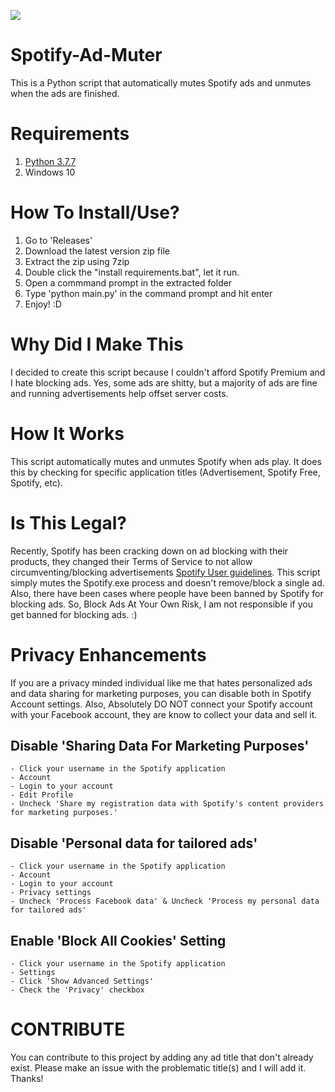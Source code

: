 <a href="https://www.buymeacoffee.com/Zach826" target="_blank"><img src="https://img.buymeacoffee.com/button-api/?text=Buy me a coffee!&emoji=&slug=Zach826&button_colour=FF5F5F&font_colour=ffffff&font_family=Poppins&outline_colour=000000&coffee_colour=FFDD00" target="_blank"></a>

# Spotify-Ad-Muter
  This is a Python script that automatically mutes Spotify ads and unmutes when the ads are finished.

# Requirements
  1. [Python 3.7.7](https://www.python.org/downloads/release/python-377/) 
  2. Windows 10

# How To Install/Use?
  1. Go to 'Releases'
  2. Download the latest version zip file 
  3. Extract the zip using 7zip
  4. Double click the "install requirements.bat", let it run.
  5. Open a commmand prompt in the extracted folder
  6. Type 'python main.py' in the command prompt and hit enter
  7. Enjoy! :D
 
# Why Did I Make This
I decided to create this script because I couldn't afford Spotify Premium and I hate blocking ads. Yes, some ads are shitty, but a majority of ads are fine and running advertisements help offset server costs.

# How It Works
This script automatically mutes and unmutes Spotify when ads play. It does this by checking for specific application titles (Advertisement, Spotify Free, Spotify, etc).

# Is This Legal?
Recently, Spotify has been cracking down on ad blocking with their products, they changed their Terms of Service to not allow circumventing/blocking advertisements [Spotify User guidelines](HTTPS://www.Spotify.com/us/legal/end-user-agreement/). This script simply mutes the Spotify.exe process and doesn't remove/block a single ad. Also, there have been cases where people have been banned by Spotify for blocking ads. So, Block Ads At Your Own Risk, I am not responsible if you get banned for blocking ads. :)

# Privacy Enhancements
If you are a privacy minded individual like me that hates personalized ads and data sharing for marketing purposes, you can disable both in Spotify Account settings. Also, Absolutely DO NOT connect your Spotify account with your Facebook account, they are know to collect your data and sell it.

## Disable 'Sharing Data For Marketing Purposes'
    - Click your username in the Spotify application
    - Account
    - Login to your account
    - Edit Profile
    - Uncheck 'Share my registration data with Spotify's content providers for marketing purposes.'

## Disable 'Personal data for tailored ads'
    - Click your username in the Spotify application
    - Account
    - Login to your account
    - Privacy settings
    - Uncheck 'Process Facebook data' & Uncheck 'Process my personal data for tailored ads'
    
## Enable 'Block All Cookies' Setting
    - Click your username in the Spotify application
    - Settings
    - Click 'Show Advanced Settings'
    - Check the 'Privacy' checkbox
    
# CONTRIBUTE
You can contribute to this project by adding any ad title that don't already exist. Please make an issue with the problematic title(s) and I will add it. Thanks!
